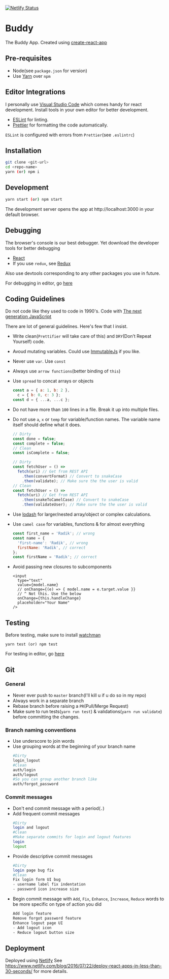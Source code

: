 [![Netlify Status](https://api.netlify.com/api/v1/badges/e3f4de06-4eb4-4cc9-b66a-348beffee2a7/deploy-status)](https://app.netlify.com/sites/gracious-sinoussi-061f5c/deploys)

# Buddy

The Buddy App.
Created using [create-react-app](https://github.com/facebook/create-react-app/)

## Pre-requisites

- Node(see `package.json` for version)
- Use [Yarn](https://yarnpkg.com/lang/en/) over `npm`

## Editor Integrations

I personally use [Visual Studio Code](https://code.visualstudio.com/) which comes handy for react development. Install tools in your own editor for better development.

- [ESLint](https://eslint.org) for linting.
- [Prettier](https://github.com/prettier/prettier) for formatting the code automatically.

`ESLint` is configured with errors from `Prettier`(see `.eslintrc`)

## Installation

```bash
git clone <git-url>
cd <repo-name>
yarn (or) npm i
```

## Development

```bash
yarn start (or) npm start
```

The development server opens the app at http://localhost:3000 in your default browser.

## Debugging

The browser's console is our best debugger. Yet download the developer tools for better debugging

- [React](https://github.com/facebook/react-devtools)
- If you use `redux`, see [Redux](https://github.com/gaearon/redux-devtools)

Also use devtools corresponding to any other packages you use in future.

For debugging in editor, go [here](https://github.com/facebook/create-react-app/blob/master/packages/react-scripts/template/README.md#debugging-in-the-editor)

## Coding Guidelines

Do not code like they used to code in 1990's. Code with [The next generation JavaScript](https://babeljs.io/)

There are lot of general guidelines. Here's few that I insist.

- Write clean(`Prettifier` will take care of this) and `DRY`(Don’t Repeat Yourself) code.
- Avoud mutating variables. Could use [ImmutableJs](https://facebook.github.io/immutable-js/) if you like.
- Never use `var`. Use `const`
- Always use `arrow functions`(better binding of `this`)
- Use `spread` to concat arrays or objects
  ```js
  const a = { a: 1, b: 2 },
    c = { b: 0, c: 3 };
  const d = { ...a, ...c };
  ```
- Do not have more than `100` lines in a file. Break it up into multiple files.
- Do not use `a`, `x` or `temp` for variable/function names. The variable name itself should define what it does.

  ```js
  // Dirty
  const done = false;
  const complete = false;
  // Clean
  const isComplete = false;

  // Dirty
  const fetchUser = () =>
    fetch(uri) // Get from REST API
      .then(convertFormat) // Convert to snakeCase
      .then(validate); // Make sure the the user is valid
  // Clean
  const fetchUser = () =>
    fetch(uri) // Get from REST API
      .then(snakeToCamelCase) // Convert to snakeCase
      .then(validateUser); // Make sure the the user is valid
  ```

- Use [lodash](https://lodash.com/) for larger/nested array/object or complex calculations.
- Use `camel case` for variables, functions & for almost everything
  ```js
  const first_name = 'Radik'; // wrong
  const name = {
    'first-name': 'Radik', // wrong
    firstName: 'Radik', // correct
  };
  const firstName = 'Radik'; // correct
  ```
- Avoid passing new closures to subcomponents
  ```
  <input
    type="text"
    value={model.name}
    // onChange={(e) => { model.name = e.target.value }}
    // ^ Not this. Use the below
    onChange={this.handleChange}
    placeholder="Your Name"
  />
  ```

## Testing

Before testing, make sure to install [watchman](https://github.com/facebook/watchman)

```
yarn test (or) npm test
```

For testing in editor, go [here](https://github.com/facebook/create-react-app/blob/master/packages/react-scripts/template/README.md#editor-integration)

## Git

### General

- Never ever push to `master` branch(I'll kill u if u do so in my repo)
- Always work in a separate branch
- Rebase branch before raising a `PR`(Pull/Merge Request)
- Make sure to run tests(`yarn run test`) & validations(`yarn run validate`) before committing the changes.

### Branch naming conventions

- Use underscore to join words
- Use grouping words at the beginning of your branch name
  ```bash
  #Dirty
  login_logout
  #Clean
  auth/login
  auth/logout
  #So you can group another branch like
  auth/forgot_password
  ```

### Commit messages

- Don't end commit message with a period(`.`)
- Add frequent commit messages
  ```bash
  #Dirty
  login and logout
  #Clean
  #Make separate commits for login and logout features
  login
  logout
  ```
- Provide descriptive commit messages
  ```bash
  #Dirty
  login page bug fix
  #Clean
  Fix login form UI bug
  - username label fix indentation
  - password icon increase size
  ```
- Begin commit message with `Add`, `Fix`, `Enhance`, `Increase`, `Reduce` words to be more specific on type of action you did
  ```bash
  Add login feature
  Remove forgot password feature
  Enhance logout page UI
  - Add logout icon
  - Reduce logout button size
  ```

## Deployment

Deployed using [Netlify](https://www.netlify.com/)
See https://www.netlify.com/blog/2016/07/22/deploy-react-apps-in-less-than-30-seconds/ for more details.
